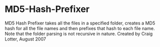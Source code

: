MD5-Hash-Prefixer
=================

MD5 Hash Prefixer takes all the files in a specified folder, creates a MD5 hash for all the file names and then prefixes that hash to each file name. Note that the folder parsing is not recursive in nature. Created by Craig Lotter, August 2007
